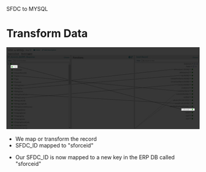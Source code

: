 SFDC to MYSQL
# Transform Data

<img src="./images/20220724210824.png" class="img-right">

- We map or transform the record
- SFDC_ID mapped to "sforceid"

<aside class="notes">
<ul>
<li>Our SFDC_ID is now mapped to a new key in the ERP DB called "sforceid"</li>
</ul>
</aside>